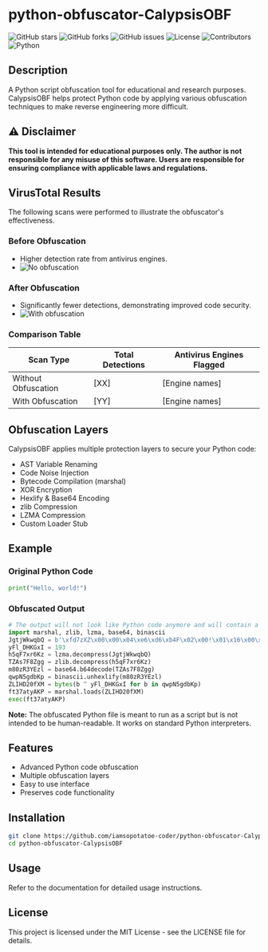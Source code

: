# python-obfuscator-CalypsisOBF
![GitHub stars](https://img.shields.io/github/stars/iamsopotatoe-coder/python-obfuscator-CalypsisOBF?style=social) ![GitHub forks](https://img.shields.io/github/forks/iamsopotatoe-coder/python-obfuscator-CalypsisOBF?style=social) ![GitHub issues](https://img.shields.io/github/issues/iamsopotatoe-coder/python-obfuscator-CalypsisOBF) ![License](https://img.shields.io/github/license/iamsopotatoe-coder/python-obfuscator-CalypsisOBF) ![Contributors](https://img.shields.io/github/contributors/iamsopotatoe-coder/python-obfuscator-CalypsisOBF) ![Python](https://img.shields.io/badge/python-3.6+-blue.svg)

## Description
A Python script obfuscation tool for educational and research purposes. CalypsisOBF helps protect Python code by applying various obfuscation techniques to make reverse engineering more difficult.

## ⚠️ Disclaimer
**This tool is intended for educational purposes only. The author is not responsible for any misuse of this software. Users are responsible for ensuring compliance with applicable laws and regulations.**

## VirusTotal Results

The following scans were performed to illustrate the obfuscator's effectiveness.

### **Before Obfuscation**

- Higher detection rate from antivirus engines.
- ![No obfuscation](no-obfuscation.png)

### **After Obfuscation**

- Significantly fewer detections, demonstrating improved code security.
- ![With obfuscation](with-obfuscation.png)

### Comparison Table

| Scan Type           | Total Detections | Antivirus Engines Flagged |
|---------------------|------------------|---------------------------|
| Without Obfuscation | [XX]             | [Engine names]            |
| With Obfuscation    | [YY]             | [Engine names]            |

## Obfuscation Layers

CalypsisOBF applies multiple protection layers to secure your Python code:

- AST Variable Renaming
- Code Noise Injection
- Bytecode Compilation (marshal)
- XOR Encryption
- Hexlify & Base64 Encoding
- zlib Compression
- LZMA Compression
- Custom Loader Stub

## Example

### Original Python Code
```python
print("Hello, world!")
```

### Obfuscated Output
```python
# The output will not look like Python code anymore and will contain a loader stub like:
import marshal, zlib, lzma, base64, binascii
JgtjWkwqbQ = b'\xfd7zXZ\x00\x00\x04\xe6\xd6\xb4F\x02\x00!\x01\x16\x00\x00\x00t/\xe5\xa3\x01\x00\xf2x\x9cuP\xc1n\xc30\x08\xfd\xa5,K\x8f;,\x9am\xd5\x12D\xa9\x9cXp\xdd\x0e1\x89\xcfM\xfd\xf5\xc3Q\xabN\x9bv\xb0\xe0\x01\xef\xe1\x07\x88\x17\x88\xb0S\xb1\xff\xc7\xfc\xb7\x0e\xc5\xaf\xc3\x03\x87\xa9\xa1bN\xec`\xe7\x80\x8a\xd7\x9b\xd63:\xb8\xfe\xe6q\xb0\xf7~\x9f\xa0\xd5~`\x81v\xea\xa8\xf8D\x19\x17\n\xdb\x82\xce\xae\x14/\x0b\xc7i\'a\x8d\xe7R1\x86sGU\xff\xd03\x1d\xe7\xca\xd3xf1\x04\xd1\xe8\xdcg7\x04R\x9e)?}A\xf4\xc2\x8eu\xef\xbc\xa8\xce+\xc9%A67\n}\xc2\xca\x0bsf\xddAe\xcb\xec\xac\xd49\x8c\xe7\xe6\xf8\x97\xe3L\x822<}>}\x8b_\xd5\xe7\xfdN5\xea\xbd\x8f\xbb\xbc\xef\x83\xabxl \xd6\xde\xac\xf3\xe3\x0b\x84M\xa8\xc5\r?z\xa1\xac\xbe\xcb\xd7\xc3\xef\xdb7"|\x95\x88\x00\x00-\xd5\xdd\xef8\x14\x9eh\x00\x01\x8b\x02\xf3\x01\x00\x00\xd8\xb0\xf3X\xb1\xc4g\xfb\x02\x00\x00\x00\x00\x04YZ'
yFl_DHKGxI = 193
h5qF7xr6Kz = lzma.decompress(JgtjWkwqbQ)
TZAs7F8Zgg = zlib.decompress(h5qF7xr6Kz)
m80zR3YEzl = base64.b64decode(TZAs7F8Zgg)
qwpN5gdbKp = binascii.unhexlify(m80zR3YEzl)
ZLIHD20fXM = bytes(b ^ yFl_DHKGxI for b in qwpN5gdbKp)
ft37atyAKP = marshal.loads(ZLIHD20fXM)
exec(ft37atyAKP)
```

**Note:** The obfuscated Python file is meant to run as a script but is not intended to be human-readable. It works on standard Python interpreters.

## Features

- Advanced Python code obfuscation
- Multiple obfuscation layers
- Easy to use interface
- Preserves code functionality

## Installation

```bash
git clone https://github.com/iamsopotatoe-coder/python-obfuscator-CalypsisOBF.git
cd python-obfuscator-CalypsisOBF
```

## Usage

Refer to the documentation for detailed usage instructions.

## License

This project is licensed under the MIT License - see the LICENSE file for details.
